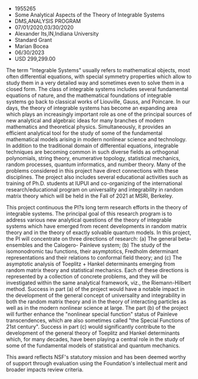 
* 1955265
* Some Analytical Aspects of the Theory of Integrable Systems
* DMS,ANALYSIS PROGRAM
* 07/01/2020,03/30/2020
* Alexander Its,IN,Indiana University
* Standard Grant
* Marian Bocea
* 06/30/2023
* USD 299,299.00

The term "Integrable Systems" usually refers to mathematical objects, most often
differential equations, with special symmetry properties which allow to study
them in a very detailed way and sometimes even to solve them in a closed form.
The class of integrable systems includes several fundamental equations of
nature, and the mathematical foundations of integrable systems go back to
classical works of Liouville, Gauss, and Poincare. In our days, the theory of
integrable systems has become an expanding area which plays an increasingly
important role as one of the principal sources of new analytical and algebraic
ideas for many branches of modern mathematics and theoretical physics.
Simultaneously, it provides an efficient analytical tool for the study of some
of the fundamental mathematical models arising in modern nonlinear science and
technology. In addition to the traditional domain of differential equations,
integrable techniques are becoming common in such diverse fields as orthogonal
polynomials, string theory, enumerative topology, statistical mechanics, random
processes, quantum informatics, and number theory. Many of the problems
considered in this project have direct connections with these disciplines. The
project also includes several educational activities such as training of Ph.D.
students at IUPUI and co-organizing of the international research/educational
program on universality and integrability in random matrix theory which will be
held in the Fall of 2021 at MSRI, Berkeley.

This project continuous the PI?s long term research efforts in the theory of
integrable systems. The principal goal of this research program is to address
various new analytical questions of the theory of integrable systems which have
emerged from recent developments in random matrix theory and in the theory of
exactly solvable quantum models. In this project, the PI will concentrate on
three directions of research: (a) The general beta-ensembles and the Calogero-
Painleve system; (b) The study of the isomonodromic tau functions, their
asymptotics, Fredholm determinant representations and their relations to
conformal field theory; and (c) The asymptotic analysis of Toeplitz + Hankel
determinants emerging from random matrix theory and statistical mechanics. Each
of these directions is represented by a collection of concrete problems, and
they will be investigated within the same analytical framework, viz., the
Riemann-Hilbert method. Success in part (a) of the project would have a notable
impact in the development of the general concept of universality and
integrability in both the random matrix theory and in the theory of interacting
particles as well as in the modern nonlinear science at large. The part (b) of
the project will further enhance the "nonlinear special function" status of
Painleve transcendences, which are also sometimes called "the Special Functions
of 21st century". Success in part (c) would significantly contribute to the
development of the general theory of Toeplitz and Hankel determinants which, for
many decades, have been playing a central role in the study of some of the
fundamental models of statistical and quantum mechanics.

This award reflects NSF's statutory mission and has been deemed worthy of
support through evaluation using the Foundation's intellectual merit and broader
impacts review criteria.
